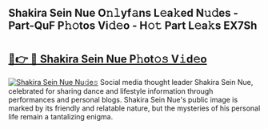 ## Shakira Sein Nue O𝚗𝚕yf𝚊ns L𝚎a𝚔ed N𝚞𝚍es - Part-QuF P𝚑𝚘tos Vi𝚍𝚎o - H𝚘𝚝 Part L𝚎a𝚔s EX7Sh

# <h2><a href="http://kfdbv61.oniu.top/?m=Shakira+Sein+Nue">🔗👉 🔴 Shakira Sein Nue P𝚑ot𝚘𝚜 V𝚒d𝚎o</a></h2>

[![Shakira Sein Nue Nu𝚍e𝚜](https://i.imgur.com/0qMVB7G.gif)](http://kfdbv61.oniu.top/?m=Shakira+Sein+Nue)
Social media thought leader Shakira Sein Nue, celebrated for sharing dance and lifestyle information through performances and personal blogs. Shakira Sein Nue's public image is marked by its friendly and relatable nature, but the mysteries of his personal life remain a tantalizing enigma.  
